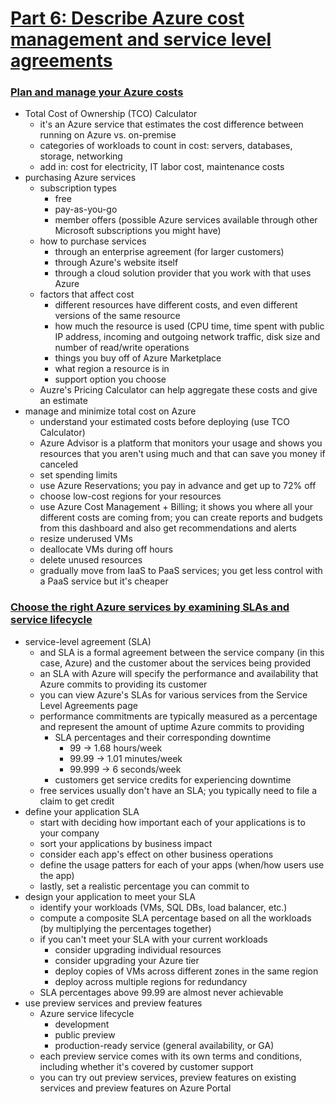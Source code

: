 # [Part 6: Describe Azure cost management and service level agreements](https://docs.microsoft.com/en-us/learn/paths/az-900-describe-azure-cost-management-service-level-agreements/)

### [Plan and manage your Azure costs](https://docs.microsoft.com/en-us/learn/modules/plan-manage-azure-costs/?ns-enrollment-type=LearningPath&ns-enrollment-id=learn.az-900-describe-azure-cost-management-service-level-agreements)
- Total Cost of Ownership (TCO) Calculator
    - it's an Azure service that estimates the cost difference between running on Azure vs. on-premise
    - categories of workloads to count in cost: servers, databases, storage, networking
    - add in: cost for electricity, IT labor cost, maintenance costs
- purchasing Azure services
    - subscription types
        - free
        - pay-as-you-go
        - member offers (possible Azure services available through other Microsoft subscriptions you might have)
    - how to purchase services
        - through an enterprise agreement (for larger customers)
        - through Azure's website itself
        - through a cloud solution provider that you work with that uses Azure
    - factors that affect cost
        - different resources have different costs, and even different versions of the same resource
        - how much the resource is used (CPU time, time spent with public IP address, incoming and outgoing network traffic, disk size and number of read/write operations
        - things you buy off of Azure Marketplace
        - what region a resource is in
        - support option you choose
    - Auzre's Pricing Calculator can help aggregate these costs and give an estimate
- manage and minimize total cost on Azure
    - understand your estimated costs before deploying (use TCO Calculator)
    - Azure Advisor is a platform that monitors your usage and shows you resources that you aren't using much and that can save you money if canceled
    - set spending limits
    - use Azure Reservations; you pay in advance and get up to 72% off
    - choose low-cost regions for your resources
    - use Azure Cost Management + Billing; it shows you where all your different costs are coming from; you can create reports and budgets from this dashboard and also get recommendations and alerts
    - resize underused VMs
    - deallocate VMs during off hours
    - delete unused resources
    - gradually move from IaaS to PaaS services; you get less control with a PaaS service but it's cheaper

### [Choose the right Azure services by examining SLAs and service lifecycle](https://docs.microsoft.com/en-us/learn/modules/choose-azure-services-sla-lifecycle/?ns-enrollment-type=LearningPath&ns-enrollment-id=learn.az-900-describe-azure-cost-management-service-level-agreements)
- service-level agreement (SLA)
    - and SLA is a formal agreement between the service company (in this case, Azure) and the customer about the services being provided
    - an SLA with Azure will specify the performance and availability that Azure commits to providing its customer
    - you can view Azure's SLAs for various services from the Service Level Agreements page
    - performance commitments are typically measured as a percentage and represent the amount of uptime Azure commits to providing
        - SLA percentages and their corresponding downtime
            - 99 -> 1.68 hours/week
            - 99.99 -> 1.01 minutes/week
            - 99.999 -> 6 seconds/week
        - customers get service credits for experiencing downtime
    - free services usually don't have an SLA; you typically need to file a claim to get credit
- define your application SLA
    - start with deciding how important each of your applications is to your company
    - sort your applications by business impact
    - consider each app's effect on other business operations
    - define the usage patters for each of your apps (when/how users use the app)
    - lastly, set a realistic percentage you can commit to
- design your application to meet your SLA
    - identify your workloads (VMs, SQL DBs, load balancer, etc.)
    - compute a composite SLA percentage based on all the workloads (by multiplying the percentages together)
    - if you can't meet your SLA with your current workloads
        - consider upgrading individual resources
        - consider upgrading your Azure tier
        - deploy copies of VMs across different zones in the same region
        - deploy across multiple regions for redundancy
    - SLA percentages above 99.99 are almost never achievable
- use preview services and preview features
    - Azure service lifecycle
        - development
        - public preview
        - production-ready service (general availability, or GA)
    - each preview service comes with its own terms and conditions, including whether it's covered by customer support
    - you can try out preview services, preview features on existing services and preview features on Azure Portal
